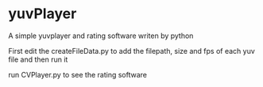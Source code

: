 # yuvPlayer
A simple yuvplayer and rating software writen by python

First edit the createFileData.py to add the filepath, size and fps of each yuv file and then run it

run CVPlayer.py to see the rating software